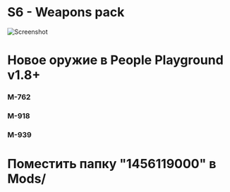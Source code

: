 # S6 - Weapons pack
![Screenshot](https://github.com/staff0s/s6_pack/blob/main/MODico.png)
# Новое оружие в People Playground v1.8+
### M-762
### M-918
### M-939
# Поместить папку "1456119000" в Mods/
